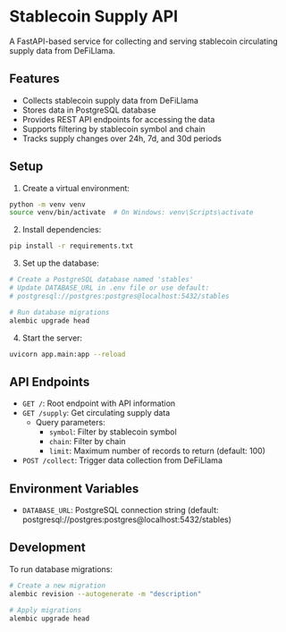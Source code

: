 # Stablecoin Supply API

A FastAPI-based service for collecting and serving stablecoin circulating supply data from DeFiLlama.

## Features

- Collects stablecoin supply data from DeFiLlama
- Stores data in PostgreSQL database
- Provides REST API endpoints for accessing the data
- Supports filtering by stablecoin symbol and chain
- Tracks supply changes over 24h, 7d, and 30d periods

## Setup

1. Create a virtual environment:
```bash
python -m venv venv
source venv/bin/activate  # On Windows: venv\Scripts\activate
```

2. Install dependencies:
```bash
pip install -r requirements.txt
```

3. Set up the database:
```bash
# Create a PostgreSQL database named 'stables'
# Update DATABASE_URL in .env file or use default:
# postgresql://postgres:postgres@localhost:5432/stables

# Run database migrations
alembic upgrade head
```

4. Start the server:
```bash
uvicorn app.main:app --reload
```

## API Endpoints

- `GET /`: Root endpoint with API information
- `GET /supply`: Get circulating supply data
  - Query parameters:
    - `symbol`: Filter by stablecoin symbol
    - `chain`: Filter by chain
    - `limit`: Maximum number of records to return (default: 100)
- `POST /collect`: Trigger data collection from DeFiLlama

## Environment Variables

- `DATABASE_URL`: PostgreSQL connection string (default: postgresql://postgres:postgres@localhost:5432/stables)

## Development

To run database migrations:
```bash
# Create a new migration
alembic revision --autogenerate -m "description"

# Apply migrations
alembic upgrade head
``` 